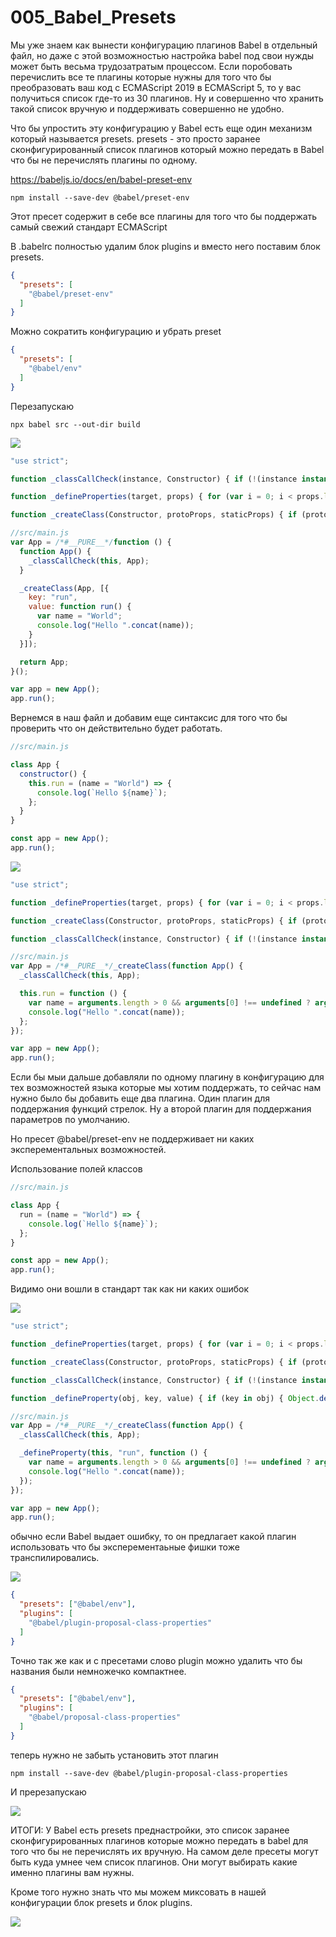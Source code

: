 # 005_Babel_Presets

Мы уже знаем как вынести конфигурацию плагинов Babel в отдельный файл, но даже с этой возможностью настройка babel под свои нужды может быть весьма трудозатратым процессом. Если поробовать перечислить все те плагины которые нужны для того что бы преобразовать ваш код с ECMAScript 2019 в ECMAScript 5, то у вас получиться список где-то из 30 плагинов. Ну и совершенно что хранить такой список вручную и поддерживать совершенно не удобно.

Что бы упростить эту конфигурацию у Babel есть еще один механизм который называется presets. presets - это просто заранее сконфигурированный список плагинов который можно передать в Babel что бы не перечислять плагины по одному.

<https://babeljs.io/docs/en/babel-preset-env> 

```shell
npm install --save-dev @babel/preset-env
```
Этот пресет содержит в себе все плагины для того что бы поддержать самый свежий стандарт ECMAScript

В .babelrc полностью удалим блок plugins и вместо него поставим блок presets.

```json
{
  "presets": [
    "@babel/preset-env"
  ]
}
```

Можно сократить конфигурацию и убрать preset

```json
{
  "presets": [
    "@babel/env"
  ]
}
```

Перезапускаю


```shell
npx babel src --out-dir build

```

![](img/001.jpg)

```js
"use strict";

function _classCallCheck(instance, Constructor) { if (!(instance instanceof Constructor)) { throw new TypeError("Cannot call a class as a function"); } }

function _defineProperties(target, props) { for (var i = 0; i < props.length; i++) { var descriptor = props[i]; descriptor.enumerable = descriptor.enumerable || false; descriptor.configurable = true; if ("value" in descriptor) descriptor.writable = true; Object.defineProperty(target, descriptor.key, descriptor); } }

function _createClass(Constructor, protoProps, staticProps) { if (protoProps) _defineProperties(Constructor.prototype, protoProps); if (staticProps) _defineProperties(Constructor, staticProps); Object.defineProperty(Constructor, "prototype", { writable: false }); return Constructor; }

//src/main.js
var App = /*#__PURE__*/function () {
  function App() {
    _classCallCheck(this, App);
  }

  _createClass(App, [{
    key: "run",
    value: function run() {
      var name = "World";
      console.log("Hello ".concat(name));
    }
  }]);

  return App;
}();

var app = new App();
app.run();
```

Вернемся в наш файл и добавим еще синтаксис для того что бы проверить что он действительно будет работать.

```js
//src/main.js

class App {
  constructor() {
    this.run = (name = "World") => {
      console.log(`Hello ${name}`);
    };
  }
}

const app = new App();
app.run();

```

![](img/002.jpg)

```js
"use strict";

function _defineProperties(target, props) { for (var i = 0; i < props.length; i++) { var descriptor = props[i]; descriptor.enumerable = descriptor.enumerable || false; descriptor.configurable = true; if ("value" in descriptor) descriptor.writable = true; Object.defineProperty(target, descriptor.key, descriptor); } }

function _createClass(Constructor, protoProps, staticProps) { if (protoProps) _defineProperties(Constructor.prototype, protoProps); if (staticProps) _defineProperties(Constructor, staticProps); Object.defineProperty(Constructor, "prototype", { writable: false }); return Constructor; }

function _classCallCheck(instance, Constructor) { if (!(instance instanceof Constructor)) { throw new TypeError("Cannot call a class as a function"); } }

//src/main.js
var App = /*#__PURE__*/_createClass(function App() {
  _classCallCheck(this, App);

  this.run = function () {
    var name = arguments.length > 0 && arguments[0] !== undefined ? arguments[0] : "World";
    console.log("Hello ".concat(name));
  };
});

var app = new App();
app.run();
```

Если бы мыи дальше добавляли по одному плагину в конфигурацию для  тех возможностей языка которые мы хотим поддержать, то сейчас нам нужно было бы добавить еще два плагина. Один плагин для поддержания функций стрелок. Ну а второй плагин для поддержания параметров по умолчанию.

Но пресет @babel/preset-env не поддерживает ни каких эксперементальных возможностей.

Использование полей классов

```js
//src/main.js

class App {
  run = (name = "World") => {
    console.log(`Hello ${name}`);
  };
}

const app = new App();
app.run();

```
Видимо они вошли в стандарт так как ни каких ошибок

![](img/003.jpg)

```js
"use strict";

function _defineProperties(target, props) { for (var i = 0; i < props.length; i++) { var descriptor = props[i]; descriptor.enumerable = descriptor.enumerable || false; descriptor.configurable = true; if ("value" in descriptor) descriptor.writable = true; Object.defineProperty(target, descriptor.key, descriptor); } }

function _createClass(Constructor, protoProps, staticProps) { if (protoProps) _defineProperties(Constructor.prototype, protoProps); if (staticProps) _defineProperties(Constructor, staticProps); Object.defineProperty(Constructor, "prototype", { writable: false }); return Constructor; }

function _classCallCheck(instance, Constructor) { if (!(instance instanceof Constructor)) { throw new TypeError("Cannot call a class as a function"); } }

function _defineProperty(obj, key, value) { if (key in obj) { Object.defineProperty(obj, key, { value: value, enumerable: true, configurable: true, writable: true }); } else { obj[key] = value; } return obj; }

//src/main.js
var App = /*#__PURE__*/_createClass(function App() {
  _classCallCheck(this, App);

  _defineProperty(this, "run", function () {
    var name = arguments.length > 0 && arguments[0] !== undefined ? arguments[0] : "World";
    console.log("Hello ".concat(name));
  });
});

var app = new App();
app.run();
```

обычно если Babel выдает ошибку, то он предлагает какой плагин использовать что бы эксперементаьные фишки тоже транспилировались.

![](img/004.jpg)

```json
{
  "presets": ["@babel/env"],
  "plugins": [
    "@babel/plugin-proposal-class-properties"
  ]
}
```

Точно так же как и с пресетами слово plugin можно удалить что бы названия были немножечко компактнее.

```json
{
  "presets": ["@babel/env"],
  "plugins": [
    "@babel/proposal-class-properties"
  ]
}
```

теперь нужно не забыть установить этот плагин

```shell
npm install --save-dev @babel/plugin-proposal-class-properties
```

И пререзапускаю

![](img/005.jpg)

ИТОГИ: У Babel есть presets преднастройки, это список заранее сконфигурированных плагинов которые можно передать в babel для того что бы не перечислять их вручную. На самом деле пресеты могут быть куда умнее чем список плагинов. Они могут выбирать какие именно плагины вам нужны.

Кроме того нужно знать что мы можем миксовать в нашей конфигурации блок presets и блок plugins.

![](img/006.jpg)

